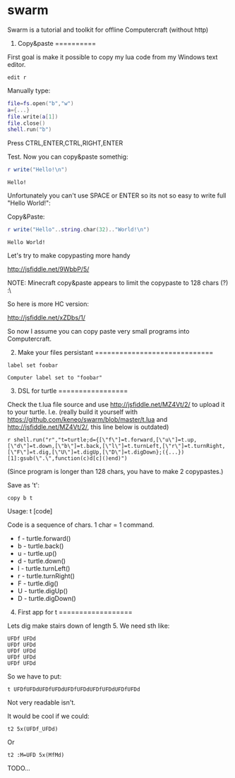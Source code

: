 swarm
=====

Swarm is a tutorial and toolkit for offline Computercraft (without http)

1. Copy&paste
==========

First goal is make it possible to copy my lua code from my Windows text editor.

```shell
edit r
```

Manually type:

```lua
file=fs.open("b","w")
a={...}
file.write(a[1])
file.close()
shell.run("b")
```

Press CTRL,ENTER,CTRL,RIGHT,ENTER

Test. Now you can copy&paste somethig:

```lua
r write("Hello!\n")
```
```
Hello!
```

Unfortunately you can't use SPACE or ENTER so its not so easy to write full "Hello World!":

Copy&Paste:
```lua
r write("Hello"..string.char(32).."World!\n")
```
```
Hello World!
```

Let's try to make copypasting more handy

http://jsfiddle.net/9WbbP/5/

NOTE: Minecraft copy&paste appears to limit the copypaste to 128 chars (?) :\

So here is more HC version:

http://jsfiddle.net/xZDbs/1/

So now I assume you can copy paste very small programs into Computercraft.

2. Make your files persistant
=============================

```
label set foobar
```
```
Computer label set to "foobar"
```

3. DSL for turtle
=================

Check the t.lua file source and use http://jsfiddle.net/MZ4Vt/2/ to upload it to your turtle.
I.e. (really build it yourself with https://github.com/keneo/swarm/blob/master/t.lua and http://jsfiddle.net/MZ4Vt/2/, this line below is outdated)
```
r shell.run("r","t=turtle;d={[\"f\"]=t.forward,[\"u\"]=t.up,[\"d\"]=t.down,[\"b\"]=t.back,[\"l\"]=t.turnLeft,[\"r\"]=t.turnRight,[\"F\"]=t.dig,[\"U\"]=t.digUp,[\"D\"]=t.digDown};({...})[1]:gsub(\".\",function(c)d[c]()end)")
```
(Since program is longer than 128 chars, you have to make 2 copypastes.)

Save as 't':
```
copy b t
```



Usage: t [code]

Code is a sequence of chars. 1 char = 1 command.

* f - turtle.forward()
* b - turtle.back()
* u - turtle.up()
* d - turtle.down()
* l - turtle.turnLeft()
* r - turtle.turnRight()
* F - turtle.dig()
* U - turtle.digUp()
* D - turtle.digDown()

4. First app for t
==================

Lets dig make stairs down of length 5. We need sth like:
```
UFDf UFDd
UFDf UFDd
UFDf UFDd
UFDf UFDd
UFDf UFDd
```
So we have to put:
```
t UFDfUFDdUFDfUFDdUFDfUFDdUFDfUFDdUFDfUFDd
```

Not very readable isn't.

It would be cool if we could:

```
t2 5x(UFDf_UFDd)
```

Or

```
t2 :M=UFD 5x(MfMd)
```

TODO...
